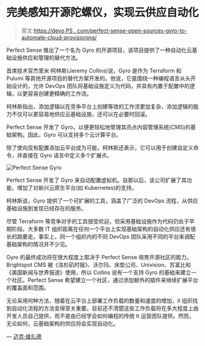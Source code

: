 # 完美感知开源陀螺仪，实现云供应自动化

> 原文:[https://devo PS . com/perfect-sense-open-sources-gyro-to-automate-cloud-provisioning/](https://devops.com/perfect-sense-open-sources-gyro-to-automate-cloud-provisioning/)

Perfect Sense 推出了一个名为 Gyro 的开源项目，该项目提供了一种自动化云基础设施供应和管理的替代方法。

首席技术官杰里米·柯林斯(Jeremy Collins)说，Gyro 是作为 Terraform 和 Pulumi 等其他开源项目的替代方案开发的。他说，它是围绕一种编程语言从头开始设计的，允许 DevOps 团队将基础设施定义为代码，并具有内置于配置中的逻辑，以更容易创建更精确的工作流。

柯林斯指出，添加逻辑以在竞争平台上创建等效的工作流更加复杂，添加逻辑的能力不仅可以更容易地供应云基础设施，还可以在必要时回滚。

Perfect Sense 开发了 Gyro，以便更轻松地管理其亮点内容管理系统(CMS)的基础架构。因此，Gyro 可以支持多个云计算平台。

除了使向现有配置添加云平台成为可能，柯林斯还表示，它可以用于创建自定义命令，并直接在 Gyro 语言中定义多个扩展点。

![Perfect Sense Gyro](../Images/becf8af7e7871b8a6bb187a0a343630e.png)

Perfect Sense 开发了 Gyro 来自动配置虚拟机。自那以后，该公司扩展了其功能，增加了对新兴云原生平台(如 Kubernetes)的支持。

柯林斯说，Gyro 提供了一个可扩展的工具，涵盖了广泛的 DevOps 流程，从供应基础设施到发现已经存在的服务。

尽管 Terraform 等竞争对手的工具很受欢迎，但采用基础设施作为代码仍处于早期阶段。大多数 IT 组织距离在任何一个平台上实现基础架构的自动化供应还有很长的路要走。事实上，同一个组织内的不同 DevOps 团队采用不同的平台来调配基础架构的情况并不少见。

Gyro 的最终成功将在很大程度上取决于 Perfect Sense 培育开源社区的能力。Brightspot CMS 被《洛杉矶时报》、沃尔玛、床垫公司、Univision、苏富比和《美国新闻与世界报道》使用，所以 Collins 说有一个支持 Gyro 的基础来建立一个社区。Perfect Sense 希望建立一个社区，通过添加额外的插件来继续扩展平台的覆盖面和范围。

无论采用何种方法，随着在云平台上部署工作负载的数量和速度的增加，it 组织找到自动化流程的方法变得至关重要。目前还不清楚这些工作负载将在多大程度上由开发人员自己提供，而不是由已经学会如何编程的传统 It 运营团队提供。然而，无论如何，云基础架构的供应将会实现自动化。

— [迈克·维扎德](https://devops.com/author/mike-vizard/)
